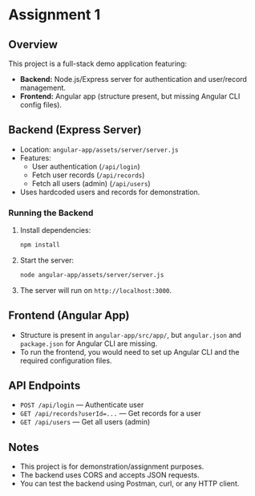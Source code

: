 # Assignment 1

## Overview
This project is a full-stack demo application featuring:
- **Backend:** Node.js/Express server for authentication and user/record management.
- **Frontend:** Angular app (structure present, but missing Angular CLI config files).

## Backend (Express Server)
- Location: `angular-app/assets/server/server.js`
- Features:
  - User authentication (`/api/login`)
  - Fetch user records (`/api/records`)
  - Fetch all users (admin) (`/api/users`)
- Uses hardcoded users and records for demonstration.

### Running the Backend
1. Install dependencies:
   ```bash
   npm install
   ```
2. Start the server:
   ```bash
   node angular-app/assets/server/server.js
   ```
3. The server will run on `http://localhost:3000`.

## Frontend (Angular App)
- Structure is present in `angular-app/src/app/`, but `angular.json` and `package.json` for Angular CLI are missing.
- To run the frontend, you would need to set up Angular CLI and the required configuration files.

## API Endpoints
- `POST /api/login` — Authenticate user
- `GET /api/records?userId=...` — Get records for a user
- `GET /api/users` — Get all users (admin)

## Notes
- This project is for demonstration/assignment purposes.
- The backend uses CORS and accepts JSON requests.
- You can test the backend using Postman, curl, or any HTTP client.
